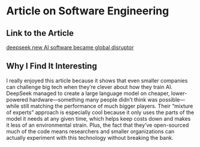 # Article on Software Engineering

## Link to the Article
[deepseek new AI software became global disruptor](https://www.scientificamerican.com/article/why-deepseeks-ai-model-just-became-the-top-rated-app-in-the-u-s/)

## Why I Find It Interesting

I really enjoyed this article because it shows that even smaller companies can challenge big tech when they’re clever about how they train AI. DeepSeek managed to create a large language model on cheaper, lower-powered hardware—something many people didn’t think was possible—while still matching the performance of much bigger players. Their “mixture of experts” approach is especially cool because it only uses the parts of the model it needs at any given time, which helps keep costs down and makes it less of an environmental strain. Plus, the fact that they’ve open-sourced much of the code means researchers and smaller organizations can actually experiment with this technology without breaking the bank.